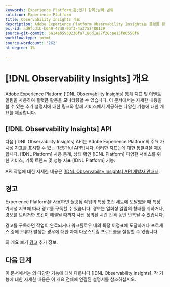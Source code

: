 ```yaml
---
keywords: Experience Platform;홈;인기 항목;날짜 범위
solution: Experience Platform
title: Observability Insights 개요
description: Adobe Experience Platform Observability Insights는 플랫폼 활동에 주요 지표를 표시할 수 있는 RESTful API입니다. 이러한 지표는 플랫폼 사용 통계, 플랫폼 서비스에 대한 상태 점검, 내역 트렌드 및 다양한 플랫폼 기능에 대한 성능 지표에 대한 통찰력을 제공합니다.
exl-id: ad9fcd1b-b649-47d8-93f3-4a3752480129
source-git-commit: 5a14eb5938236fa7186d1a27f28cee15fe6558f6
workflow-type: tm+mt
source-wordcount: '262'
ht-degree: 1%

---
```


# [!DNL Observability Insights] 개요

Adobe Experience Platform [!DNL Observability Insights] 통계 지표 및 이벤트 알림을 사용하여 플랫폼 활동을 모니터링할 수 있습니다. 이 문서에서는 자세한 내용을 볼 수 있는 추가 설명서에 대한 링크와 함께 서비스에서 제공하는 다양한 기능에 대한 개요를 제공합니다.

## [!DNL Observability Insights] API

다음 [!DNL Observability Insights] API는 Adobe Experience Platform의 주요 가시성 지표를 표시할 수 있는 RESTful API입니다. 이러한 지표는에 대한 통찰력을 제공합니다. [!DNL Platform] 사용 통계, 상태 확인 [!DNL Platform] 다양한 서비스를 위한 서비스, 기록 트렌드 및 성능 지표 [!DNL Platform] 기능.

API 작업에 대한 자세한 내용은 [[!DNL Observability Insights] API 개발자 안내서](./api/overview.md).

## 경고

Experience Platform을 사용하면 플랫폼 작업의 특정 조건 세트에 도달했을 때 특정 가시성 지표에 따라 경고를 구독할 수 있습니다. 경보는 일회성 알림의 형태를 취하거나, 경보를 트리거한 조건이 해결될 때까지 사전 정의된 시간 간격 동안 반복될 수 있습니다.

경고를 구독하면 작업이 완료되거나 워크플로우 내의 특정 이정표에 도달하거나 프로세스 중에 오류가 발생한 경우에 대한 자체 다운스트림 프로토콜을 설정할 수 있습니다.

의 개요 보기 [경고](./alerts/overview.md) 추가 정보.

## 다음 단계

이 문서에서는 의 다양한 기능에 대해 다룹니다 [!DNL Observability Insights]. 각 기능에 대한 자세한 내용은 이 개요 전체에 연결된 설명서를 참조하십시오.
